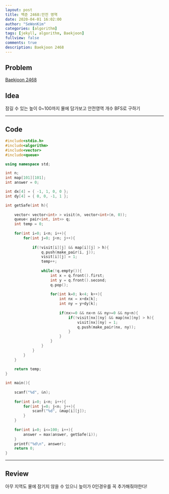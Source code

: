 ```yaml
---
layout: post
title: 백준 2468:안전 영역
date: 2020-04-01 16:02:00
author: "SeWonKim"
categories: [algorithm]
tags: [jekyll, algorithm, Baekjoon]
fullview: false
comments: true
description: Baekjoon 2468
---
```


## Problem

[Baekjoon 2468](https://www.acmicpc.net/problem/2468) 




## Idea

잠길 수 있는 높이 0~100까지 물에 담가보고 안전영역 개수 BFS로 구하기


---

## Code
```cpp
#include<stdio.h>
#include<algorithm>
#include<vector>
#include<queue>

using namespace std;

int n;
int map[101][101];
int answer = 0;

int dx[4] = { -1, 1, 0, 0 };
int dy[4] = { 0, 0, -1, 1 };

int getSafe(int h){
	
	vector< vector<int> > visit(n, vector<int>(n, 0));
	queue< pair<int, int>> q;
	int temp = 0;
	
	for(int i=0; i<n; i++){
		for(int j=0; j<n; j++){
			
			if(!visit[i][j] && map[i][j] > h){
				q.push(make_pair(i, j));
				visit[i][j] = 1;
				temp++;
				
				while(!q.empty()){
					int x = q.front().first;
					int y = q.front().second;
					q.pop();
					
					for(int k=0; k<4; k++){
						int nx = x+dx[k];
						int ny = y+dy[k];
						
						if(nx>=0 && nx<n && ny>=0 && ny<n){
							if(!visit[nx][ny] && map[nx][ny] > h){
								visit[nx][ny] = 1;
								q.push(make_pair(nx, ny));
							}
						}
					}	
				}
			}
		}
	}
	
	return temp;
}

int main(){
	
	scanf("%d", &n);
		
	for(int i=0; i<n; i++){
		for(int j=0; j<n; j++){
			scanf("%d", &map[i][j]);
		}
	}
	
	for(int i=0; i<=100; i++){
		answer = max(answer, getSafe(i));
	}
	printf("%d\n", answer);
	return 0;
}
```
---

## Review

아무 지역도 물에 잠기지 않을 수 있으니 높이가 0인경우를 꼭 추가해줘야한다!